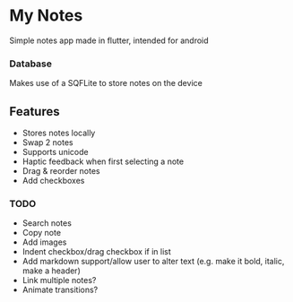 # My Notes
Simple notes app made in flutter, intended for android

### Database
Makes use of a SQFLite to store notes on the device

## Features
- Stores notes locally
- Swap 2 notes
- Supports unicode
- Haptic feedback when first selecting a note
- Drag & reorder notes
- Add checkboxes

### TODO
- Search notes
- Copy note
- Add images
- Indent checkbox/drag checkbox if in list
- Add markdown support/allow user to alter text (e.g. make it bold, italic, make a header)
- Link multiple notes?
- Animate transitions?
